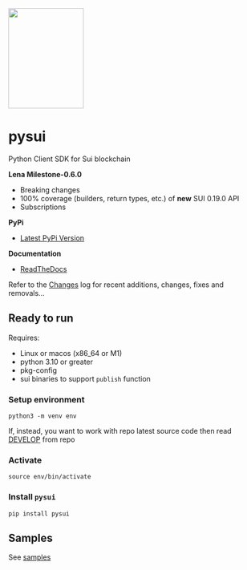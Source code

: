 
<img src="https://raw.githubusercontent.com/FrankC01/pysui/main/images//pysui_logo_color.png" width="150" height="200"/>

# pysui

Python Client SDK for Sui blockchain

**Lena Milestone-0.6.0**
- Breaking changes
- 100% coverage (builders, return types, etc.) of **new** SUI 0.19.0 API
- Subscriptions

**PyPi**
- [Latest PyPi Version](https://pypi.org/project/pysui/)

**Documentation**
- [ReadTheDocs](https://pysui.readthedocs.io/en/latest/index.html)

Refer to the [Changes](https://github.com/FrankC01/pysui/blob/main/CHANGELOG.md) log for recent additions, changes, fixes and removals...

## Ready to run
Requires:
 * Linux or macos (x86_64 or M1)
 * python 3.10 or greater
 * pkg-config
 * sui binaries to support `publish` function

### Setup environment
`python3 -m venv env`

If, instead, you want to work with repo latest source code then read [DEVELOP](https://github.com/FrankC01/pysui/blob/main/DEVELOP.md) from repo

### Activate
`source env/bin/activate`

### Install `pysui`
`pip install pysui`

## Samples
See [samples](https://github.com/FrankC01/pysui/blob/main/samples/README.md)
